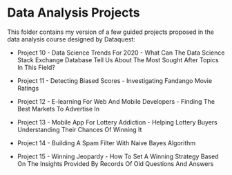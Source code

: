 # Data Analysis Projects

This folder contains my version of a few guided projects proposed in the data analysis course designed by Dataquest:

- Project 10 - Data Science Trends For 2020 - What Can The Data Science Stack Exchange Database Tell Us About The Most Sought After Topics In This Field?


- Project 11 - Detecting Biased Scores - Investigating Fandango Movie Ratings


- Project 12 -  E-learning For Web And Mobile Developers - Finding The Best Markets To Advertise In


- Project 13 - Mobile App For Lottery Addiction - Helping Lottery Buyers Understanding Their Chances Of Winning It


- Project 14 - Building A Spam Filter With Naive Bayes Algorithm


- Project 15 - Winning Jeopardy - How To Set A Winning Strategy Based On The Insights Provided By Records Of Old Questions And Answers